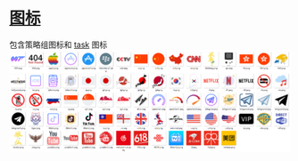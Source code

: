 # [图标](/icon)
包含策略组图标和 [task](/cron) 图标  
![Alt text](https://github.com/Gavinuuup/QuantumultX/blob/master/icon/show/show.png)
